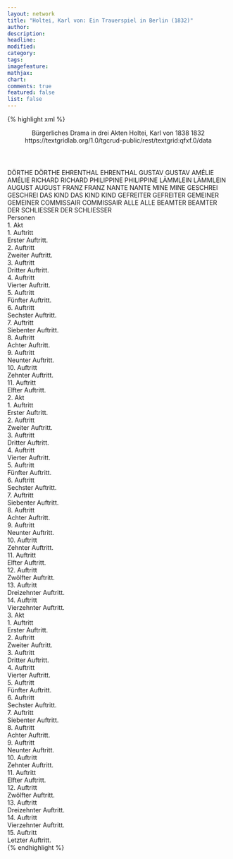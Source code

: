 ```yaml
---
layout: network
title: "Holtei, Karl von: Ein Trauerspiel in Berlin (1832)"
author:
description:
headline:
modified:
category:
tags:
imagefeature: 
mathjax: 
chart: 
comments: true
featured: false
list: false
---
```

{% highlight xml %}
<?xml-model href="https://raw.githubusercontent.com/DLiNa/project/master/rules/lina.rnc"?><?xml-model href="https://raw.githubusercontent.com/DLiNa/project/master/rules/lina.sch"?>
<play xmlns="http://lina.digital">
  <header>
    <title>Ein Trauerspiel in Berlin</title>
    <subtitle>Bürgerliches Drama in drei Akten</subtitle>
    <genretitle/>
    <author>Holtei, Karl von</author>
    <date type="print" when="1838">1838</date>
    <date type="premiere" when="1832">1832</date>
    <date type="written"/>
    <source>https://textgridlab.org/1.0/tgcrud-public/rest/textgrid:qfxf.0/data</source>
  </header>
  <personae>
    <character>
      <name>DÖRTHE</name>
      <alias xml:id="dörthe">
        <name>DÖRTHE</name>
      </alias>
    </character>
    <character>
      <name>EHRENTHAL</name>
      <alias xml:id="ehrenthal">
        <name>EHRENTHAL</name>
      </alias>
    </character>
    <character>
      <name>GUSTAV</name>
      <alias xml:id="gustav">
        <name>GUSTAV</name>
      </alias>
    </character>
    <character>
      <name>AMÉLIE</name>
      <alias xml:id="amélie">
        <name>AMÉLIE</name>
      </alias>
    </character>
    <character>
      <name>RICHARD</name>
      <alias xml:id="richard">
        <name>RICHARD</name>
      </alias>
    </character>
    <character>
      <name>PHILIPPINE</name>
      <alias xml:id="philippine">
        <name>PHILIPPINE</name>
      </alias>
    </character>
    <character>
      <name>LÄMMLEIN</name>
      <alias xml:id="lämmlein">
        <name>LÄMMLEIN</name>
      </alias>
    </character>
    <character>
      <name>AUGUST</name>
      <alias xml:id="august">
        <name>AUGUST</name>
      </alias>
    </character>
    <character>
      <name>FRANZ</name>
      <alias xml:id="franz">
        <name>FRANZ</name>
      </alias>
    </character>
    <character>
      <name>NANTE</name>
      <alias xml:id="nante">
        <name>NANTE</name>
      </alias>
    </character>
    <character>
      <name>MINE</name>
      <alias xml:id="mine">
        <name>MINE</name>
      </alias>
    </character>
    <character>
      <name>GESCHREI</name>
      <alias xml:id="geschrei">
        <name>GESCHREI</name>
      </alias>
    </character>
    <character>
      <name>DAS KIND</name>
      <alias xml:id="das_kind">
        <name>DAS KIND</name>
      </alias>
      <alias xml:id="kind">
        <name>KIND</name>
      </alias>
    </character>
    <character>
      <name>GEFREITER</name>
      <alias xml:id="gefreiter">
        <name>GEFREITER</name>
      </alias>
    </character>
    <character>
      <name>GEMEINER</name>
      <alias xml:id="gemeiner">
        <name>GEMEINER</name>
      </alias>
    </character>
    <character>
      <name>COMMISSAIR</name>
      <alias xml:id="commissair">
        <name>COMMISSAIR</name>
      </alias>
    </character>
    <character>
      <name>ALLE</name>
      <alias xml:id="alle">
        <name>ALLE</name>
      </alias>
    </character>
    <character>
      <name>BEAMTER</name>
      <alias xml:id="beamter">
        <name>BEAMTER</name>
      </alias>
    </character>
    <character>
      <name>DER SCHLIESSER</name>
      <alias xml:id="der_schliesser">
        <name>DER SCHLIESSER</name>
      </alias>
    </character>
  </personae>
  <text>
    <div>
      <head>Personen</head>
    </div>
    <div>
      <head>1. Akt</head>
      <div>
        <head>1. Auftritt</head>
        <div>
          <head>Erster Auftritt.</head>
          <sp who="#dörthe">
            <amount n="16" unit="speech_acts"/>
            <amount n="1220" unit="words"/>
            <amount n="3" unit="lines"/>
            <amount n="6569" unit="chars"/>
          </sp>
          <sp who="#ehrenthal">
            <amount n="15" unit="speech_acts"/>
            <amount n="180" unit="words"/>
            <amount n="14" unit="lines"/>
            <amount n="935" unit="chars"/>
          </sp>
        </div>
      </div>
      <div>
        <head>2. Auftritt</head>
        <div>
          <head>Zweiter Auftritt.</head>
          <sp who="#gustav">
            <amount n="13" unit="speech_acts"/>
            <amount n="178" unit="words"/>
            <amount n="9" unit="lines"/>
            <amount n="1033" unit="chars"/>
          </sp>
          <sp who="#ehrenthal">
            <amount n="13" unit="speech_acts"/>
            <amount n="1014" unit="words"/>
            <amount n="3" unit="lines"/>
            <amount n="5447" unit="chars"/>
          </sp>
          <sp who="#amélie">
            <amount n="1" unit="speech_acts"/>
          </sp>
        </div>
      </div>
      <div>
        <head>3. Auftritt</head>
        <div>
          <head>Dritter Auftritt.</head>
          <sp who="#amélie">
            <amount n="11" unit="speech_acts"/>
            <amount n="191" unit="words"/>
            <amount n="8" unit="lines"/>
            <amount n="1014" unit="chars"/>
          </sp>
          <sp who="#ehrenthal">
            <amount n="9" unit="speech_acts"/>
            <amount n="114" unit="words"/>
            <amount n="8" unit="lines"/>
            <amount n="634" unit="chars"/>
          </sp>
          <sp who="#gustav">
            <amount n="5" unit="speech_acts"/>
            <amount n="280" unit="words"/>
            <amount n="3" unit="lines"/>
            <amount n="1508" unit="chars"/>
          </sp>
        </div>
      </div>
      <div>
        <head>4. Auftritt</head>
        <div>
          <head>Vierter Auftritt.</head>
          <sp who="#gustav">
            <amount n="4" unit="speech_acts"/>
            <amount n="18" unit="words"/>
            <amount n="4" unit="lines"/>
            <amount n="87" unit="chars"/>
          </sp>
          <sp who="#amélie">
            <amount n="4" unit="speech_acts"/>
            <amount n="89" unit="words"/>
            <amount n="2" unit="lines"/>
            <amount n="494" unit="chars"/>
          </sp>
        </div>
      </div>
      <div>
        <head>5. Auftritt</head>
        <div>
          <head>Fünfter Auftritt.</head>
          <sp who="#richard">
            <amount n="16" unit="speech_acts"/>
            <amount n="242" unit="words"/>
            <amount n="9" unit="lines"/>
            <amount n="1336" unit="chars"/>
          </sp>
          <sp who="#gustav">
            <amount n="3" unit="speech_acts"/>
            <amount n="13" unit="words"/>
            <amount n="3" unit="lines"/>
            <amount n="62" unit="chars"/>
          </sp>
          <sp who="#ehrenthal">
            <amount n="7" unit="speech_acts"/>
            <amount n="89" unit="words"/>
            <amount n="6" unit="lines"/>
            <amount n="491" unit="chars"/>
          </sp>
          <sp who="#amélie">
            <amount n="14" unit="speech_acts"/>
            <amount n="162" unit="words"/>
            <amount n="12" unit="lines"/>
            <amount n="893" unit="chars"/>
          </sp>
          <sp who="#richard #gustav #amélie">
            <amount n="1" unit="speech_acts"/>
            <amount n="6" unit="words"/>
            <amount n="1" unit="lines"/>
            <amount n="23" unit="chars"/>
          </sp>
          <sp who="#philippine">
            <amount n="1" unit="speech_acts"/>
          </sp>
        </div>
      </div>
      <div>
        <head>6. Auftritt</head>
        <div>
          <head>Sechster Auftritt.</head>
          <sp who="#amélie">
            <amount n="14" unit="speech_acts"/>
            <amount n="272" unit="words"/>
            <amount n="9" unit="lines"/>
            <amount n="1476" unit="chars"/>
          </sp>
          <sp who="#dörthe">
            <amount n="6" unit="speech_acts"/>
            <amount n="263" unit="words"/>
            <amount n="1437" unit="chars"/>
          </sp>
          <sp who="#richard">
            <amount n="9" unit="speech_acts"/>
            <amount n="117" unit="words"/>
            <amount n="7" unit="lines"/>
            <amount n="632" unit="chars"/>
          </sp>
        </div>
      </div>
      <div>
        <head>7. Auftritt</head>
        <div>
          <head>Siebenter Auftritt.</head>
          <sp who="#lämmlein">
            <amount n="11" unit="speech_acts"/>
            <amount n="663" unit="words"/>
            <amount n="4" unit="lines"/>
            <amount n="3716" unit="chars"/>
          </sp>
          <sp who="#richard">
            <amount n="1" unit="speech_acts"/>
            <amount n="33" unit="words"/>
            <amount n="187" unit="chars"/>
          </sp>
          <sp who="#amélie">
            <amount n="10" unit="speech_acts"/>
            <amount n="394" unit="words"/>
            <amount n="6" unit="lines"/>
            <amount n="2186" unit="chars"/>
          </sp>
        </div>
      </div>
      <div>
        <head>8. Auftritt</head>
        <div>
          <head>Achter Auftritt.</head>
          <sp who="#lämmlein">
            <amount n="33" unit="speech_acts"/>
            <amount n="421" unit="words"/>
            <amount n="29" unit="lines"/>
            <amount n="2343" unit="chars"/>
          </sp>
          <sp who="#august">
            <amount n="35" unit="speech_acts"/>
            <amount n="1011" unit="words"/>
            <amount n="22" unit="lines"/>
            <amount n="5384" unit="chars"/>
          </sp>
          <sp who="#philippine">
            <amount n="3" unit="speech_acts"/>
            <amount n="18" unit="words"/>
            <amount n="3" unit="lines"/>
            <amount n="94" unit="chars"/>
          </sp>
        </div>
      </div>
      <div>
        <head>9. Auftritt</head>
        <div>
          <head>Neunter Auftritt.</head>
          <sp who="#dörthe">
            <amount n="19" unit="speech_acts"/>
            <amount n="418" unit="words"/>
            <amount n="11" unit="lines"/>
            <amount n="2204" unit="chars"/>
          </sp>
          <sp who="#franz">
            <amount n="19" unit="speech_acts"/>
            <amount n="450" unit="words"/>
            <amount n="14" unit="lines"/>
            <amount n="2332" unit="chars"/>
          </sp>
        </div>
      </div>
      <div>
        <head>10. Auftritt</head>
        <div>
          <head>Zehnter Auftritt.</head>
        </div>
      </div>
      <div>
        <head>11. Auftritt</head>
        <div>
          <head>Elfter Auftritt.</head>
          <sp who="#ehrenthal">
            <amount n="6" unit="speech_acts"/>
            <amount n="177" unit="words"/>
            <amount n="2" unit="lines"/>
            <amount n="937" unit="chars"/>
          </sp>
          <sp who="#gustav">
            <amount n="6" unit="speech_acts"/>
            <amount n="180" unit="words"/>
            <amount n="3" unit="lines"/>
            <amount n="959" unit="chars"/>
          </sp>
          <sp who="#august">
            <amount n="1" unit="speech_acts"/>
          </sp>
          <sp who="#nante">
            <amount n="1" unit="speech_acts"/>
          </sp>
          <sp who="#franz">
            <amount n="1" unit="speech_acts"/>
          </sp>
          <sp who="#mine">
            <amount n="1" unit="speech_acts"/>
          </sp>
        </div>
      </div>
    </div>
    <div>
      <head>2. Akt</head>
      <div>
        <head>1. Auftritt</head>
        <div>
          <head>Erster Auftritt.</head>
          <sp who="#philippine">
            <amount n="4" unit="speech_acts"/>
            <amount n="57" unit="words"/>
            <amount n="3" unit="lines"/>
            <amount n="310" unit="chars"/>
          </sp>
          <sp who="#amélie">
            <amount n="7" unit="speech_acts"/>
            <amount n="96" unit="words"/>
            <amount n="6" unit="lines"/>
            <amount n="529" unit="chars"/>
          </sp>
          <sp who="#dörthe">
            <amount n="8" unit="speech_acts"/>
            <amount n="242" unit="words"/>
            <amount n="4" unit="lines"/>
            <amount n="1312" unit="chars"/>
          </sp>
        </div>
      </div>
      <div>
        <head>2. Auftritt</head>
        <div>
          <head>Zweiter Auftritt.</head>
          <sp who="#august">
            <amount n="3" unit="speech_acts"/>
            <amount n="17" unit="words"/>
            <amount n="1" unit="lines"/>
            <amount n="87" unit="chars"/>
          </sp>
          <sp who="#amélie">
            <amount n="17" unit="speech_acts"/>
            <amount n="156" unit="words"/>
            <amount n="14" unit="lines"/>
            <amount n="855" unit="chars"/>
          </sp>
          <sp who="#philippine">
            <amount n="3" unit="speech_acts"/>
            <amount n="31" unit="words"/>
            <amount n="2" unit="lines"/>
            <amount n="159" unit="chars"/>
          </sp>
          <sp who="#dörthe">
            <amount n="2" unit="speech_acts"/>
            <amount n="7" unit="words"/>
            <amount n="2" unit="lines"/>
            <amount n="41" unit="chars"/>
          </sp>
          <sp who="#lämmlein">
            <amount n="15" unit="speech_acts"/>
            <amount n="319" unit="words"/>
            <amount n="10" unit="lines"/>
            <amount n="1908" unit="chars"/>
          </sp>
          <sp who="#richard">
            <amount n="1" unit="speech_acts"/>
            <amount n="14" unit="words"/>
            <amount n="1" unit="lines"/>
            <amount n="64" unit="chars"/>
          </sp>
        </div>
      </div>
      <div>
        <head>3. Auftritt</head>
        <div>
          <head>Dritter Auftritt.</head>
          <sp who="#richard">
            <amount n="1" unit="speech_acts"/>
            <amount n="3" unit="words"/>
            <amount n="1" unit="lines"/>
            <amount n="14" unit="chars"/>
          </sp>
          <sp who="#amélie">
            <amount n="1" unit="speech_acts"/>
            <amount n="43" unit="words"/>
            <amount n="225" unit="chars"/>
          </sp>
          <sp who="#philippine">
            <amount n="1" unit="speech_acts"/>
            <amount n="11" unit="words"/>
            <amount n="1" unit="lines"/>
            <amount n="60" unit="chars"/>
          </sp>
        </div>
      </div>
      <div>
        <head>4. Auftritt</head>
        <div>
          <head>Vierter Auftritt.</head>
          <sp who="#ehrenthal">
            <amount n="12" unit="speech_acts"/>
            <amount n="149" unit="words"/>
            <amount n="10" unit="lines"/>
            <amount n="809" unit="chars"/>
          </sp>
          <sp who="#amélie">
            <amount n="9" unit="speech_acts"/>
            <amount n="51" unit="words"/>
            <amount n="9" unit="lines"/>
            <amount n="256" unit="chars"/>
          </sp>
          <sp who="#richard">
            <amount n="9" unit="speech_acts"/>
            <amount n="61" unit="words"/>
            <amount n="9" unit="lines"/>
            <amount n="335" unit="chars"/>
          </sp>
          <sp who="#gustav">
            <amount n="6" unit="speech_acts"/>
            <amount n="202" unit="words"/>
            <amount n="1" unit="lines"/>
            <amount n="1077" unit="chars"/>
          </sp>
          <sp who="#philippine">
            <amount n="2" unit="speech_acts"/>
            <amount n="175" unit="words"/>
            <amount n="1" unit="lines"/>
            <amount n="911" unit="chars"/>
          </sp>
          <sp who="#dörthe">
            <amount n="8" unit="speech_acts"/>
            <amount n="114" unit="words"/>
            <amount n="3" unit="lines"/>
            <amount n="599" unit="chars"/>
          </sp>
          <sp who="#august">
            <amount n="1" unit="speech_acts"/>
            <amount n="3" unit="words"/>
            <amount n="1" unit="lines"/>
            <amount n="19" unit="chars"/>
          </sp>
        </div>
      </div>
      <div>
        <head>5. Auftritt</head>
        <div>
          <head>Fünfter Auftritt.</head>
          <sp who="#august">
            <amount n="3" unit="speech_acts"/>
            <amount n="49" unit="words"/>
            <amount n="3" unit="lines"/>
            <amount n="288" unit="chars"/>
          </sp>
          <sp who="#philippine">
            <amount n="2" unit="speech_acts"/>
            <amount n="15" unit="words"/>
            <amount n="2" unit="lines"/>
            <amount n="85" unit="chars"/>
          </sp>
        </div>
      </div>
      <div>
        <head>6. Auftritt</head>
        <div>
          <head>Sechster Auftritt.</head>
          <sp who="#dörthe">
            <amount n="1" unit="speech_acts"/>
            <amount n="123" unit="words"/>
            <amount n="691" unit="chars"/>
          </sp>
        </div>
      </div>
      <div>
        <head>7. Auftritt</head>
        <div>
          <head>Siebenter Auftritt.</head>
          <sp who="#august">
            <amount n="5" unit="speech_acts"/>
            <amount n="270" unit="words"/>
            <amount n="2" unit="lines"/>
            <amount n="1429" unit="chars"/>
          </sp>
          <sp who="#nante">
            <amount n="3" unit="speech_acts"/>
            <amount n="24" unit="words"/>
            <amount n="3" unit="lines"/>
            <amount n="123" unit="chars"/>
          </sp>
          <sp who="#philippine">
            <amount n="1" unit="speech_acts"/>
            <amount n="4" unit="words"/>
            <amount n="1" unit="lines"/>
            <amount n="24" unit="chars"/>
          </sp>
        </div>
      </div>
      <div>
        <head>8. Auftritt</head>
        <div>
          <head>Achter Auftritt.</head>
          <sp who="#august">
            <amount n="9" unit="speech_acts"/>
            <amount n="140" unit="words"/>
            <amount n="6" unit="lines"/>
            <amount n="724" unit="chars"/>
          </sp>
          <sp who="#philippine">
            <amount n="8" unit="speech_acts"/>
            <amount n="123" unit="words"/>
            <amount n="6" unit="lines"/>
            <amount n="629" unit="chars"/>
          </sp>
          <sp who="#dörthe">
            <amount n="1" unit="speech_acts"/>
            <amount n="138" unit="words"/>
            <amount n="708" unit="chars"/>
          </sp>
        </div>
      </div>
      <div>
        <head>9. Auftritt</head>
        <div>
          <head>Neunter Auftritt.</head>
          <sp who="#mine">
            <amount n="3" unit="speech_acts"/>
            <amount n="22" unit="words"/>
            <amount n="3" unit="lines"/>
            <amount n="114" unit="chars"/>
          </sp>
          <sp who="#nante">
            <amount n="3" unit="speech_acts"/>
            <amount n="53" unit="words"/>
            <amount n="1" unit="lines"/>
            <amount n="259" unit="chars"/>
          </sp>
          <sp who="#dörthe">
            <amount n="1" unit="speech_acts"/>
            <amount n="331" unit="words"/>
            <amount n="1706" unit="chars"/>
          </sp>
        </div>
      </div>
      <div>
        <head>10. Auftritt</head>
        <div>
          <head>Zehnter Auftritt.</head>
          <sp who="#franz">
            <amount n="1" unit="speech_acts"/>
            <amount n="313" unit="words"/>
            <amount n="1630" unit="chars"/>
          </sp>
        </div>
      </div>
      <div>
        <head>11. Auftritt</head>
        <div>
          <head>Elfter Auftritt.</head>
          <sp who="#amélie">
            <amount n="1" unit="speech_acts"/>
            <amount n="35" unit="words"/>
            <amount n="198" unit="chars"/>
          </sp>
        </div>
      </div>
      <div>
        <head>12. Auftritt</head>
        <div>
          <head>Zwölfter Auftritt.</head>
          <sp who="#richard">
            <amount n="8" unit="speech_acts"/>
            <amount n="85" unit="words"/>
            <amount n="7" unit="lines"/>
            <amount n="416" unit="chars"/>
          </sp>
          <sp who="#amélie">
            <amount n="7" unit="speech_acts"/>
            <amount n="79" unit="words"/>
            <amount n="5" unit="lines"/>
            <amount n="416" unit="chars"/>
          </sp>
        </div>
      </div>
      <div>
        <head>13. Auftritt</head>
        <div>
          <head>Dreizehnter Auftritt.</head>
          <sp who="#franz">
            <amount n="4" unit="speech_acts"/>
            <amount n="213" unit="words"/>
            <amount n="2" unit="lines"/>
            <amount n="1080" unit="chars"/>
          </sp>
          <sp who="#richard">
            <amount n="2" unit="speech_acts"/>
            <amount n="116" unit="words"/>
            <amount n="1" unit="lines"/>
            <amount n="625" unit="chars"/>
          </sp>
        </div>
      </div>
      <div>
        <head>14. Auftritt</head>
        <div>
          <head>Vierzehnter Auftritt.</head>
          <sp who="#richard">
            <amount n="12" unit="speech_acts"/>
            <amount n="178" unit="words"/>
            <amount n="8" unit="lines"/>
            <amount n="900" unit="chars"/>
          </sp>
          <sp who="#gustav">
            <amount n="14" unit="speech_acts"/>
            <amount n="282" unit="words"/>
            <amount n="9" unit="lines"/>
            <amount n="1467" unit="chars"/>
          </sp>
          <sp who="#ehrenthal">
            <amount n="17" unit="speech_acts"/>
            <amount n="163" unit="words"/>
            <amount n="16" unit="lines"/>
            <amount n="850" unit="chars"/>
          </sp>
          <sp who="#geschrei">
            <amount n="1" unit="speech_acts"/>
            <amount n="16" unit="words"/>
            <amount n="1" unit="lines"/>
            <amount n="69" unit="chars"/>
          </sp>
        </div>
      </div>
    </div>
    <div>
      <head>3. Akt</head>
      <div>
        <head>1. Auftritt</head>
        <div>
          <head>Erster Auftritt.</head>
          <sp who="#nante">
            <amount n="5" unit="speech_acts"/>
            <amount n="226" unit="words"/>
            <amount n="1" unit="lines"/>
            <amount n="1211" unit="chars"/>
          </sp>
          <sp who="#mine">
            <amount n="4" unit="speech_acts"/>
            <amount n="65" unit="words"/>
            <amount n="3" unit="lines"/>
            <amount n="344" unit="chars"/>
          </sp>
        </div>
      </div>
      <div>
        <head>2. Auftritt</head>
        <div>
          <head>Zweiter Auftritt.</head>
          <sp who="#august">
            <amount n="1" unit="speech_acts"/>
            <amount n="57" unit="words"/>
            <amount n="358" unit="chars"/>
          </sp>
          <sp who="#nante">
            <amount n="1" unit="speech_acts"/>
            <amount n="66" unit="words"/>
            <amount n="380" unit="chars"/>
          </sp>
        </div>
      </div>
      <div>
        <head>3. Auftritt</head>
        <div>
          <head>Dritter Auftritt.</head>
          <sp who="#dörthe">
            <amount n="4" unit="speech_acts"/>
            <amount n="426" unit="words"/>
            <amount n="2" unit="lines"/>
            <amount n="2270" unit="chars"/>
          </sp>
          <sp who="#das_kind">
            <amount n="1" unit="speech_acts"/>
            <amount n="3" unit="words"/>
            <amount n="1" unit="lines"/>
            <amount n="13" unit="chars"/>
          </sp>
          <sp who="#kind">
            <amount n="1" unit="speech_acts"/>
            <amount n="1" unit="words"/>
            <amount n="1" unit="lines"/>
            <amount n="7" unit="chars"/>
          </sp>
          <sp who="#gefreiter">
            <amount n="2" unit="speech_acts"/>
            <amount n="24" unit="words"/>
            <amount n="2" unit="lines"/>
            <amount n="113" unit="chars"/>
          </sp>
          <sp who="#gemeiner">
            <amount n="2" unit="speech_acts"/>
            <amount n="28" unit="words"/>
            <amount n="1" unit="lines"/>
            <amount n="163" unit="chars"/>
          </sp>
        </div>
      </div>
      <div>
        <head>4. Auftritt</head>
        <div>
          <head>Vierter Auftritt.</head>
          <sp who="#gefreiter">
            <amount n="3" unit="speech_acts"/>
            <amount n="123" unit="words"/>
            <amount n="2" unit="lines"/>
            <amount n="693" unit="chars"/>
          </sp>
          <sp who="#dörthe">
            <amount n="3" unit="speech_acts"/>
            <amount n="39" unit="words"/>
            <amount n="3" unit="lines"/>
            <amount n="207" unit="chars"/>
          </sp>
          <sp who="#gemeiner">
            <amount n="2" unit="speech_acts"/>
            <amount n="19" unit="words"/>
            <amount n="2" unit="lines"/>
            <amount n="92" unit="chars"/>
          </sp>
        </div>
      </div>
      <div>
        <head>5. Auftritt</head>
        <div>
          <head>Fünfter Auftritt.</head>
          <sp who="#lämmlein">
            <amount n="6" unit="speech_acts"/>
            <amount n="68" unit="words"/>
            <amount n="5" unit="lines"/>
            <amount n="358" unit="chars"/>
          </sp>
          <sp who="#mine">
            <amount n="6" unit="speech_acts"/>
            <amount n="92" unit="words"/>
            <amount n="4" unit="lines"/>
            <amount n="481" unit="chars"/>
          </sp>
        </div>
      </div>
      <div>
        <head>6. Auftritt</head>
        <div>
          <head>Sechster Auftritt.</head>
          <sp who="#commissair">
            <amount n="5" unit="speech_acts"/>
            <amount n="153" unit="words"/>
            <amount n="2" unit="lines"/>
            <amount n="862" unit="chars"/>
          </sp>
          <sp who="#ehrenthal">
            <amount n="4" unit="speech_acts"/>
            <amount n="30" unit="words"/>
            <amount n="4" unit="lines"/>
            <amount n="160" unit="chars"/>
          </sp>
        </div>
      </div>
      <div>
        <head>7. Auftritt</head>
        <div>
          <head>Siebenter Auftritt.</head>
          <sp who="#commissair">
            <amount n="1" unit="speech_acts"/>
            <amount n="9" unit="words"/>
            <amount n="1" unit="lines"/>
            <amount n="40" unit="chars"/>
          </sp>
          <sp who="#ehrenthal">
            <amount n="1" unit="speech_acts"/>
            <amount n="65" unit="words"/>
            <amount n="373" unit="chars"/>
          </sp>
        </div>
      </div>
      <div>
        <head>8. Auftritt</head>
        <div>
          <head>Achter Auftritt.</head>
          <sp who="#commissair">
            <amount n="14" unit="speech_acts"/>
            <amount n="323" unit="words"/>
            <amount n="7" unit="lines"/>
            <amount n="1814" unit="chars"/>
          </sp>
          <sp who="#ehrenthal">
            <amount n="7" unit="speech_acts"/>
            <amount n="138" unit="words"/>
            <amount n="2" unit="lines"/>
            <amount n="776" unit="chars"/>
          </sp>
          <sp who="#gustav">
            <amount n="4" unit="speech_acts"/>
            <amount n="31" unit="words"/>
            <amount n="1" unit="lines"/>
            <amount n="167" unit="chars"/>
          </sp>
          <sp who="#kind">
            <amount n="1" unit="speech_acts"/>
            <amount n="2" unit="words"/>
            <amount n="1" unit="lines"/>
            <amount n="7" unit="chars"/>
          </sp>
          <sp who="#dörthe">
            <amount n="11" unit="speech_acts"/>
            <amount n="424" unit="words"/>
            <amount n="5" unit="lines"/>
            <amount n="2286" unit="chars"/>
          </sp>
          <sp who="#das_kind">
            <amount n="2" unit="speech_acts"/>
            <amount n="2" unit="words"/>
            <amount n="1" unit="lines"/>
            <amount n="5" unit="chars"/>
          </sp>
        </div>
      </div>
      <div>
        <head>9. Auftritt</head>
        <div>
          <head>Neunter Auftritt.</head>
          <sp who="#richard">
            <amount n="7" unit="speech_acts"/>
            <amount n="202" unit="words"/>
            <amount n="5" unit="lines"/>
            <amount n="1125" unit="chars"/>
          </sp>
          <sp who="#commissair">
            <amount n="6" unit="speech_acts"/>
            <amount n="64" unit="words"/>
            <amount n="5" unit="lines"/>
            <amount n="352" unit="chars"/>
          </sp>
          <sp who="#ehrenthal">
            <amount n="1" unit="speech_acts"/>
            <amount n="6" unit="words"/>
            <amount n="1" unit="lines"/>
            <amount n="36" unit="chars"/>
          </sp>
          <sp who="#commissair #ehrenthal #gustav">
            <amount n="1" unit="speech_acts"/>
            <amount n="1" unit="words"/>
            <amount n="1" unit="lines"/>
            <amount n="3" unit="chars"/>
          </sp>
          <sp who="#gustav">
            <amount n="1" unit="speech_acts"/>
            <amount n="160" unit="words"/>
            <amount n="940" unit="chars"/>
          </sp>
        </div>
      </div>
      <div>
        <head>10. Auftritt</head>
        <div>
          <head>Zehnter Auftritt.</head>
          <sp who="#commissair">
            <amount n="6" unit="speech_acts"/>
            <amount n="42" unit="words"/>
            <amount n="6" unit="lines"/>
            <amount n="203" unit="chars"/>
          </sp>
          <sp who="#philippine">
            <amount n="4" unit="speech_acts"/>
            <amount n="294" unit="words"/>
            <amount n="2" unit="lines"/>
            <amount n="1552" unit="chars"/>
          </sp>
          <sp who="#ehrenthal">
            <amount n="2" unit="speech_acts"/>
            <amount n="12" unit="words"/>
            <amount n="2" unit="lines"/>
            <amount n="65" unit="chars"/>
          </sp>
          <sp who="#richard">
            <amount n="2" unit="speech_acts"/>
            <amount n="42" unit="words"/>
            <amount n="1" unit="lines"/>
            <amount n="234" unit="chars"/>
          </sp>
        </div>
      </div>
      <div>
        <head>11. Auftritt</head>
        <div>
          <head>Elfter Auftritt.</head>
          <sp who="#beamter">
            <amount n="1" unit="speech_acts"/>
            <amount n="81" unit="words"/>
            <amount n="519" unit="chars"/>
          </sp>
          <sp who="#commissair">
            <amount n="1" unit="speech_acts"/>
            <amount n="18" unit="words"/>
            <amount n="109" unit="chars"/>
          </sp>
          <sp who="#ehrenthal">
            <amount n="1" unit="speech_acts"/>
            <amount n="14" unit="words"/>
            <amount n="1" unit="lines"/>
            <amount n="79" unit="chars"/>
          </sp>
        </div>
      </div>
      <div>
        <head>12. Auftritt</head>
        <div>
          <head>Zwölfter Auftritt.</head>
          <sp who="#nante">
            <amount n="4" unit="speech_acts"/>
            <amount n="152" unit="words"/>
            <amount n="2" unit="lines"/>
            <amount n="778" unit="chars"/>
          </sp>
          <sp who="#commissair">
            <amount n="17" unit="speech_acts"/>
            <amount n="258" unit="words"/>
            <amount n="12" unit="lines"/>
            <amount n="1433" unit="chars"/>
          </sp>
          <sp who="#august">
            <amount n="9" unit="speech_acts"/>
            <amount n="166" unit="words"/>
            <amount n="6" unit="lines"/>
            <amount n="904" unit="chars"/>
          </sp>
          <sp who="#beamter">
            <amount n="2" unit="speech_acts"/>
          </sp>
          <sp who="#mine">
            <amount n="3" unit="speech_acts"/>
            <amount n="40" unit="words"/>
            <amount n="2" unit="lines"/>
            <amount n="213" unit="chars"/>
          </sp>
          <sp who="#ehrenthal">
            <amount n="2" unit="speech_acts"/>
            <amount n="4" unit="words"/>
            <amount n="1" unit="lines"/>
            <amount n="23" unit="chars"/>
          </sp>
          <sp who="#lämmlein">
            <amount n="4" unit="speech_acts"/>
            <amount n="70" unit="words"/>
            <amount n="2" unit="lines"/>
            <amount n="434" unit="chars"/>
          </sp>
          <sp who="#richard">
            <amount n="3" unit="speech_acts"/>
            <amount n="32" unit="words"/>
            <amount n="1" unit="lines"/>
            <amount n="171" unit="chars"/>
          </sp>
        </div>
      </div>
      <div>
        <head>13. Auftritt</head>
        <div>
          <head>Dreizehnter Auftritt.</head>
          <sp who="#franz">
            <amount n="18" unit="speech_acts"/>
            <amount n="252" unit="words"/>
            <amount n="15" unit="lines"/>
            <amount n="1347" unit="chars"/>
          </sp>
          <sp who="#commissair">
            <amount n="17" unit="speech_acts"/>
            <amount n="106" unit="words"/>
            <amount n="16" unit="lines"/>
            <amount n="584" unit="chars"/>
          </sp>
          <sp who="#ehrenthal">
            <amount n="3" unit="speech_acts"/>
            <amount n="20" unit="words"/>
            <amount n="3" unit="lines"/>
            <amount n="116" unit="chars"/>
          </sp>
          <sp who="#richard">
            <amount n="2" unit="speech_acts"/>
            <amount n="18" unit="words"/>
            <amount n="2" unit="lines"/>
            <amount n="85" unit="chars"/>
          </sp>
        </div>
      </div>
      <div>
        <head>14. Auftritt</head>
        <div>
          <head>Vierzehnter Auftritt.</head>
          <sp who="#franz">
            <amount n="7" unit="speech_acts"/>
            <amount n="53" unit="words"/>
            <amount n="7" unit="lines"/>
            <amount n="268" unit="chars"/>
          </sp>
          <sp who="#dörthe">
            <amount n="7" unit="speech_acts"/>
            <amount n="221" unit="words"/>
            <amount n="3" unit="lines"/>
            <amount n="1197" unit="chars"/>
          </sp>
          <sp who="#commissair">
            <amount n="2" unit="speech_acts"/>
            <amount n="96" unit="words"/>
            <amount n="527" unit="chars"/>
          </sp>
          <sp who="#ehrenthal">
            <amount n="4" unit="speech_acts"/>
            <amount n="42" unit="words"/>
            <amount n="3" unit="lines"/>
            <amount n="255" unit="chars"/>
          </sp>
          <sp who="#richard">
            <amount n="1" unit="speech_acts"/>
            <amount n="12" unit="words"/>
            <amount n="1" unit="lines"/>
            <amount n="58" unit="chars"/>
          </sp>
        </div>
      </div>
      <div>
        <head>15. Auftritt</head>
        <div>
          <head>Letzter Auftritt.</head>
          <sp who="#gustav">
            <amount n="4" unit="speech_acts"/>
            <amount n="46" unit="words"/>
            <amount n="2" unit="lines"/>
            <amount n="227" unit="chars"/>
          </sp>
          <sp who="#franz">
            <amount n="4" unit="speech_acts"/>
            <amount n="30" unit="words"/>
            <amount n="2" unit="lines"/>
            <amount n="172" unit="chars"/>
          </sp>
          <sp who="#commissair">
            <amount n="1" unit="speech_acts"/>
            <amount n="12" unit="words"/>
            <amount n="1" unit="lines"/>
            <amount n="56" unit="chars"/>
          </sp>
          <sp who="#dörthe">
            <amount n="4" unit="speech_acts"/>
            <amount n="77" unit="words"/>
            <amount n="2" unit="lines"/>
            <amount n="419" unit="chars"/>
          </sp>
          <sp who="#der_schliesser">
            <amount n="1" unit="speech_acts"/>
          </sp>
          <sp who="#richard">
            <amount n="2" unit="speech_acts"/>
            <amount n="2" unit="words"/>
            <amount n="1" unit="lines"/>
            <amount n="10" unit="chars"/>
          </sp>
        </div>
      </div>
    </div>
  </text>
</play>
{% endhighlight %}